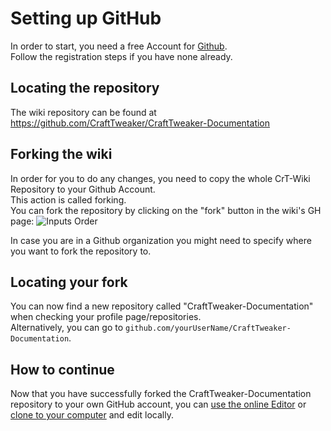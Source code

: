 # Setting up GitHub

In order to start, you need a free Account for [Github](https://github.com).  
Follow the registration steps if you have none already.

## Locating the repository
The wiki repository can be found at <https://github.com/CraftTweaker/CraftTweaker-Documentation>

## Forking the wiki
In order for you to do any changes, you need to copy the whole CrT-Wiki Repository to your Github Account.  
This action is called forking.  
You can fork the repository by clicking on the "fork" button in the wiki's GH page:
![Inputs Order](/Contribute/assets/SetupGitHub_ForkButton.png)

In case you are in a Github organization you might need to specify where you want to fork the repository to.  


## Locating your fork
You can now find a new repository called "CraftTweaker-Documentation" when checking your profile page/repositories.  
Alternatively, you can go to `github.com/yourUserName/CraftTweaker-Documentation`.  


## How to continue
Now that you have successfully forked the CraftTweaker-Documentation repository to your own GitHub account, you can [use the online Editor](/Contribute/OnlineEditor_Edit/) or [clone to your computer](/Contribute/LocalClone/Clone/) and edit locally.